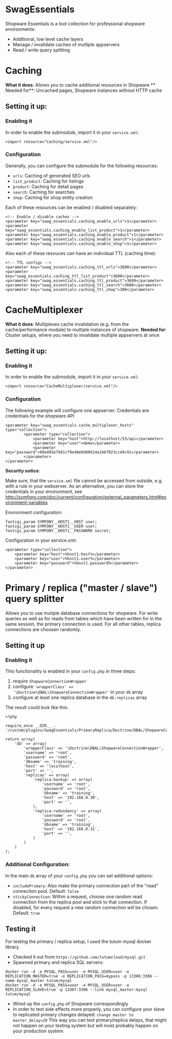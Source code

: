 # SwagEssentials
Shopware Essentials is a tool collection for professional shopware environments:

* Additional, low level cache layers
* Manage / invalidate caches of multiple appservers
* Read / write query splitting

# Caching
**What it does**: Allows you to cache additional resources in Shopware
** Needed for**: Uncached pages, Shopware instances without HTTP cache

## Setting it up:
### Enabling it
In order to enable the submodule, import it in your `service.xml`:

`<import resource="Caching/service.xml"/>`

### Configuration
Generally, you can configure the submodule for the following resources:
	
 * `urls`: Caching of generated SEO urls
 * `list_product`: Caching for listings
 * `product`: Caching for detail pages
 * `search`: Caching for searches
 * `shop`: Caching for shop entity creation
 
 Each of these resources can be enabled / disabled separately:

```
<!-- Enable / disable caches -->
<parameter key="swag_essentials.caching_enable_urls">1</parameter>
<parameter key="swag_essentials.caching_enable_list_product">1</parameter>
<parameter key="swag_essentials.caching_enable_product">1</parameter>
<parameter key="swag_essentials.caching_enable_search">1</parameter>
<parameter key="swag_essentials.caching_enable_shop">1</parameter>
```

Also each of these resouces can have an individual TTL (caching time):

```
<!-- TTL configs -->
<parameter key="swag_essentials.caching_ttl_urls">3600</parameter>
<parameter key="swag_essentials.caching_ttl_list_product">3600</parameter>
<parameter key="swag_essentials.caching_ttl_product">3600</parameter>
<parameter key="swag_essentials.caching_ttl_search">3600</parameter>
<parameter key="swag_essentials.caching_ttl_shop">300</parameter>
```

# CacheMultiplexer
**What it does**: Multiplexes cache invalidation (e.g. from the cache/performance module) to multiple instances of shopware.
**Needed for**: Cluster setups, where you need to invalidate multiple appservers at once

## Setting it up:
### Enabling it
In order to enable the submodule, import it in your `service.xml`:

`<import resource="CacheMultiplexer/service.xml"/>`

### Configuration
The following example will configure one appserver. Credentials are credentials for the shopware API

```
<parameter key="swag_essentials.cache_multiplexer_hosts" type="collection">
        <parameter type="collection">
            <parameter key="host">http://localhost/53/api</parameter>
            <parameter key="user">demo</parameter>
            <parameter key="password">89e495e7941cf9e40e6980d14a16bf023ccd4c91</parameter>
        </parameter>
</parameter>
```

**Security notice**:

Make sure, that the `service.xml` file cannot be accessed from outside, e.g. with a rule in your webserver. As an
alternative, you can store the credentials in your environment, see
http://symfony.com/doc/current/configuration/external_parameters.html#environment-variables

Environment configuration:

```
fastcgi_param SYMFONY__HOST1__HOST user;
fastcgi_param SYMFONY__HOST1__USER user;
fastcgi_param SYMFONY__HOST1__PASSWORD secret;
```

Configuration in your service.xml:

```
<parameter type="collection">
    <parameter key="host">%host1.host%</parameter>
    <parameter key="user">%host1.user%</parameter>
    <parameter key="password">%host1.password%</parameter>
</parameter>
```

# Primary / replica ("master / slave") query splitter
Allows you to use mutiple database connections for shopware. For write queries as well as for reads from tables which have been written for in the same session, the primary connection is used. For all other tables, replica connections are choosen randomly.

## Setting it up
### Enabling it
This functionality is enabled in your `config.php` in three steps:

 1. require `ShopwareConnectionWrapper`
 2. configure `'wrapperClass' => '\Doctrine\DBAL\ShopwareConnectionWrapper'` in your `db` array
 3. configure at least one replica database in the `db.replicas` array


The result could look like this:


```
<?php

require_once __DIR__ . '/custom/plugins/SwagEssentials/PrimaryReplica/Doctrine/DBAL/ShopwareConnectionWrapper.php';

return array(
    'db' => array(
        'wrapperClass' => '\Doctrine\DBAL\ShopwareConnectionWrapper',
        'username' => 'root',
        'password' => 'root',
        'dbname' => 'training',
        'host' => 'localhost',
        'port' => '',
        'replicas' => array(
            'replica-backup' => array(
                'username' => 'root',
                'password' => 'root',
                'dbname' => 'training',
                'host' => '192.168.0.30',
                'port' => '',
            ),
            'replica-redundancy' => array(
                'username' => 'root',
                'password' => 'root',
                'dbname' => 'training',
                'host' => '192.168.0.31',
                'port' => '',
            )
        )
    )
);
```


### Additional Configuration:
In the main `db` array of your `config.php` you can set additional options:
 * `includePrimary`: Also make the primary connection part of the "read" connection pool. Default: `false`
 * `stickyConnection`: Within a request, choose one random read connection from the replica pool and stick to that connection.  If disabled, for every request a new random connection will be chosen. Default: `true`

## Testing it
For testing the primary / replica setup, I used the tutum mysql docker library.

* Checked it out from `https://github.com/tutumcloud/mysql.git `
* Spawned primary and replica SQL servers:
```
docker run -d -e MYSQL_PASS=user -e MYSQL_USER=user -e REPLICATION_MASTER=true -e REPLICATION_PASS=mypass -p 13306:3306 --name mysql_master tutum/mysql
docker run -d -e MYSQL_PASS=user -e MYSQL_USER=user -e REPLICATION_SLAVE=true -p 13307:3306 --link mysql_master:mysql tutum/mysql
```
* Wired up the `config.php` of Shopware correspondingly
* In order to test side effects more properly, you can configure your slave to replicated primary changes delayed: `change master to master_delay=20`
This way you can test primary/replica delays, that might not happen on your testing system but will most probably happen on your production system.
